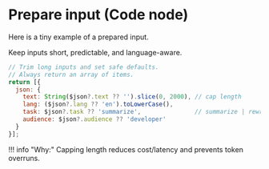 # Prepare input (Code node)

Here is a tiny example of a prepared input.

Keep inputs short, predictable, and language-aware.

```javascript
// Trim long inputs and set safe defaults.
// Always return an array of items.
return [{
  json: {
    text: String($json?.text ?? '').slice(0, 2000), // cap length
    lang: ($json?.lang ?? 'en').toLowerCase(),
    task: $json?.task ?? 'summarize',               // summarize | rewrite | extract
    audience: $json?.audience ?? 'developer'
  }
}];
```

!!! info "Why:" 
    Capping length reduces cost/latency and prevents token overruns.